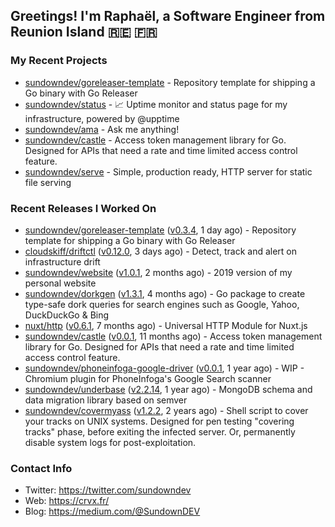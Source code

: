 ## Greetings! I'm Raphaël, a Software Engineer from Reunion Island 🇷🇪 🇫🇷

### My Recent Projects


- [sundowndev/goreleaser-template](https://github.com/sundowndev/goreleaser-template) - Repository template for shipping a Go binary with Go Releaser
- [sundowndev/status](https://github.com/sundowndev/status) - :chart_with_upwards_trend: Uptime monitor and status page for my infrastructure, powered by @upptime 
- [sundowndev/ama](https://github.com/sundowndev/ama) - Ask me anything!
- [sundowndev/castle](https://github.com/sundowndev/castle) - Access token management library for Go. Designed for APIs that need a rate and time limited access control feature.
- [sundowndev/serve](https://github.com/sundowndev/serve) - Simple, production ready, HTTP server for static file serving

### Recent Releases I Worked On


- [sundowndev/goreleaser-template](https://github.com/sundowndev/goreleaser-template) ([v0.3.4](https://github.com/sundowndev/goreleaser-template/releases/tag/v0.3.4), 1 day ago) - Repository template for shipping a Go binary with Go Releaser
- [cloudskiff/driftctl](https://github.com/cloudskiff/driftctl) ([v0.12.0](https://github.com/cloudskiff/driftctl/releases/tag/v0.12.0), 3 days ago) - Detect, track and alert on infrastructure drift
- [sundowndev/website](https://github.com/sundowndev/website) ([v1.0.1](https://github.com/sundowndev/website/releases/tag/v1.0.1), 2 months ago) - 2019 version of my personal website
- [sundowndev/dorkgen](https://github.com/sundowndev/dorkgen) ([v1.3.1](https://github.com/sundowndev/dorkgen/releases/tag/v1.3.1), 4 months ago) - Go package to create type-safe dork queries for search engines such as Google, Yahoo, DuckDuckGo &amp; Bing
- [nuxt/http](https://github.com/nuxt/http) ([v0.6.1](https://github.com/nuxt/http/releases/tag/v0.6.1), 7 months ago) - Universal HTTP Module for Nuxt.js
- [sundowndev/castle](https://github.com/sundowndev/castle) ([v0.0.1](https://github.com/sundowndev/castle/releases/tag/v0.0.1), 11 months ago) - Access token management library for Go. Designed for APIs that need a rate and time limited access control feature.
- [sundowndev/phoneinfoga-google-driver](https://github.com/sundowndev/phoneinfoga-google-driver) ([v0.0.1](https://github.com/sundowndev/phoneinfoga-google-driver/releases/tag/v0.0.1), 1 year ago) - WIP - Chromium plugin for PhoneInfoga&#39;s Google Search scanner
- [sundowndev/underbase](https://github.com/sundowndev/underbase) ([v2.2.14](https://github.com/sundowndev/underbase/releases/tag/v2.2.14), 1 year ago) - MongoDB schema and data migration library based on semver
- [sundowndev/covermyass](https://github.com/sundowndev/covermyass) ([v1.2.2](https://github.com/sundowndev/covermyass/releases/tag/v1.2.2), 2 years ago) - Shell script to cover your tracks on UNIX systems. Designed for pen testing &#34;covering tracks&#34; phase, before exiting the infected server. Or, permanently disable system logs for post-exploitation.

### Contact Info

- Twitter: https://twitter.com/sundowndev
- Web: https://crvx.fr/
- Blog: https://medium.com/@SundownDEV
